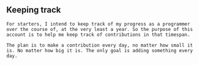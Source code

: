 ## Keeping track
`
For starters, I intend to keep track of my progress as a programmer over the course of, at the very least a year.
So the purpose of this account is to help me keep track of contributions in that timespan.
`

`The plan is to make a contribution every day, no matter how small it is. No matter how big it is. The only goal is adding something every day.`
